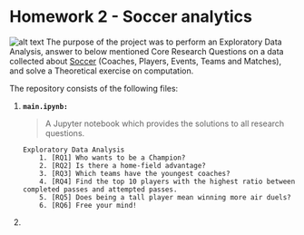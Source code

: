 # Homework 2 - Soccer analytics
![alt text](https://camo.githubusercontent.com/46e9590888342348290008d161002e62b31e25a7/68747470733a2f2f7777772e63756d6265726c616e64796d63612e6f72672f75706c6f6164732f352f322f322f332f35323233353237392f736f636365722d666f6f7462616c6c2d73756e7365742d312d31303234783535335f6f7269672e6a7067 "Logo Title Text 1")
The purpose of the project was to perform an Exploratory Data Analysis, answer to below mentioned Core Research Questions on a data collected about [Soccer](https://figshare.com/collections/Soccer_match_event_dataset/4415000) (Coaches, Players, Events, Teams and Matches), and solve a Theoretical exercise on computation.

The repository consists of the following files:
  1. __```main.ipynb:```__
      > A Jupyter notebook which provides the solutions to all research questions.
      ```                                        
      Exploratory Data Analysis
          1. [RQ1] Who wants to be a Champion?
          2. [RQ2] Is there a home-field advantage?
          3. [RQ3] Which teams have the youngest coaches?
          4. [RQ4] Find the top 10 players with the highest ratio between completed passes and attempted passes. 
          5. [RQ5] Does being a tall player mean winning more air duels?
          6. [RQ6] Free your mind!     
      
      ```
  
  2.
